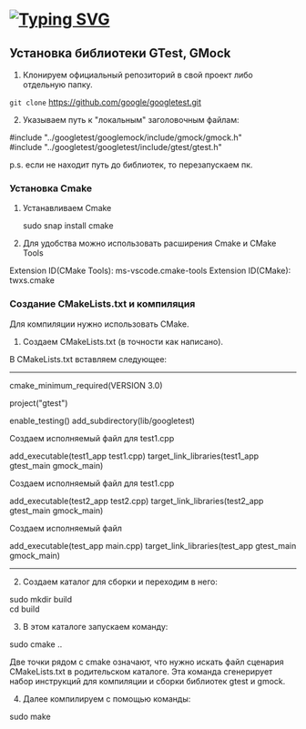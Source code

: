 # [![Typing SVG](https://readme-typing-svg.herokuapp.com?font=Fira+Code&duration=2500&pause=3&multiline=true&width=435&lines=Google+Test+C_plus_plus)](https://git.io/typing-svg)
## Установка библиотеки GTest, GMock

1. Клонируем официальный репозиторий в свой проект либо отдельную папку.

`git clone` https://github.com/google/googletest.git


2. Указываем путь к "локальным" заголовочным файлам:

#include "../googletest/googlemock/include/gmock/gmock.h"   
#include "../googletest/googletest/include/gtest/gtest.h"

p.s. если не находит путь до библиотек, то перезапускаем пк.

### Установка Cmake

1. Устанавливаем Cmake 

    sudo snap install cmake   

2. Для удобства можно использовать расширения Сmake и CMake Tools    

Extension ID(CMake Tools): ms-vscode.cmake-tools 
Extension ID(CMake): twxs.cmake

### Создание СMakeLists.txt и компиляция

Для компиляции нужно использовать CMake.

1. Создаем СMakeLists.txt (в точности как написано).

В CMakeLists.txt вставляем следующее:

---------------------------------------------------------

cmake_minimum_required(VERSION 3.0)

project("gtest")

enable_testing()
add_subdirectory(lib/googletest)

Создаем исполняемый файл для test1.cpp

add_executable(test1_app test1.cpp)
target_link_libraries(test1_app gtest_main gmock_main)

Создаем исполняемый файл для test1.cpp

add_executable(test2_app test2.cpp)
target_link_libraries(test2_app gtest_main gmock_main)

Создаем исполняемый файл

add_executable(test_app main.cpp)
target_link_libraries(test_app gtest_main gmock_main)


---------------------------------------------------------

2. Создаем каталог для сборки и переходим в него:

sudo mkdir build    
cd build


3. В этом каталоге запускаем команду:

sudo cmake ..

Две точки рядом с cmake означают, что нужно искать файл сценария CMakeLists.txt в родительском каталоге. Эта команда сгенерирует набор инструкций для компиляции и сборки библиотек gtest и gmock.

4. Далее компилируем с помощью команды:

sudo make

